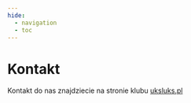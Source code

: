 ```yaml
---
hide:
  - navigation
  - toc
---
```


# Kontakt

Kontakt do nas znajdziecie na stronie klubu [uksluks.pl](https://uksluks.pl)